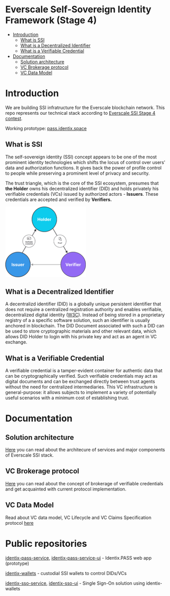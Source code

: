 # Everscale Self-Sovereign Identity Framework (Stage 4)

* [Introduction](#introduction)
   * [What is SSI](#what-is-ssi)
   * [What is a Decentralized Identifier](#what-is-a-decentralized-identifier)
   * [What is a Verifiable Credential](#what-is-a-verifiable-credential)
* [Documentation](#documentation)
   * [Solution architecture](#solution-architecture)
   * [VC Brokerage protocol](#vc-brokerage-protocol)
   * [VC Data Model](#vc-data-model)


# Introduction

We are building SSI infratructure for the Everscale blockchain network. This repo represents our technical stack according to [Everscale SSI Stage 4 contest](https://forum.freeton.org/t/freeton-self-sovereign-identity-framework-stage-4/12415).

Working prototype: [pass.identix.space](https://pass.identix.space/)

## What is SSI

The self-sovereign identity (SSI) concept appears to be one of the most prominent identity technologies which shifts the locus of control over users' data and authorization functions. It gives back the power of profile control to people while preserving a prominent level of privacy and security.

The trust triangle, which is the core of the SSI ecosystem, presumes that **the Holder** owns his decentralized identifier (DID) and holds privately his verifiable credentials (VCs) issued by authorized actors - **Issuers**. These credentials are accepted and verified by **Verifiers.**

<p align="left">
<img src="docs/trust_triangle.png" width="50%"/>


## What is a Decentralized Identifier

A decentralizd identifier (DID) is a globally unique persistent identifier that does not require a centralized registration authority and enables verifiable, decentralized digital identity ([W3C](https://www.w3.org/TR/did-core)). Instead of being stored in a proprietary registry of a a specific software solution, such an identifier is usually anchored in blockchain. The DID Document associated with such a DID can be used to store cryptographic materials and other relevant data, which allows DID Holder to login with his private key and act as an agent in VC exchange.

## What is a Verifiable Credential

A verifiable credential is a tamper-evident container for authentic data that can be cryptographically verified. Such verifiable credentials may act as digital documents and can be exchanged directly between trust agents without the need for centralized intermediaries. This VC infrastructure is general-purpose: it allows subjects to implement a variety of potentially useful scenarios with a minimum cost of establishing trust.


# Documentation

## Solution architecture

[Here](docs/stage4-solution-arch.md) you can read about the architecure of services and major components of Everscale SSI stack.

## VC Brokerage protocol
[Here](docs/vc-brokerage-overview.md) you can read about the concept of brokerage of verifiable credentials and get acquainted with current protocol implementation.

## VC Data Model
Read about VC data model, VC Lifecycle and VC Claims Specification protocol [here](docs/vc-data-model.md)

# Public repositories
[identix-pass-service](https://github.com/identix-space/identix-pass-service), [identix-pass-service-ui](https://github.com/identix-space/identix-pass-service-ui) - Identix.PASS web app (prototype)

[identix-wallets](https://github.com/identix-space/identix-wallets) - custodial SSI wallets to control DIDs/VCs

[identix-sso-service](https://github.com/identix-space/identix-sso-service), [identix-sso-ui](https://github.com/identix-space/identix-sso-ui) - Single Sign-On solution using identix-wallets